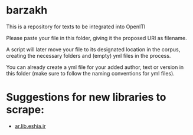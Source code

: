 # barzakh
This is a repository for texts to be integrated into OpenITI

Please paste your file in this folder, giving it the proposed URI as filename. 

A script will later move your file to its designated location in the corpus, creating the necessary folders and (empty) yml files in the process.

You can already create a yml file for your added author, text or version in this folder (make sure to follow the naming conventions for yml files). 

# Suggestions for new libraries to scrape:

* [ar.lib.eshia.ir](http://ar.lib.eshia.ir)
